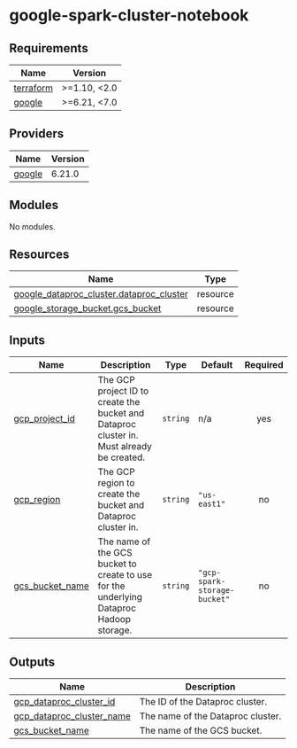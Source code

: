 # google-spark-cluster-notebook

<!-- BEGIN_TF_DOCS -->
## Requirements

| Name | Version |
|------|---------|
| <a name="requirement_terraform"></a> [terraform](#requirement\_terraform) | >=1.10, <2.0 |
| <a name="requirement_google"></a> [google](#requirement\_google) | >=6.21, <7.0 |

## Providers

| Name | Version |
|------|---------|
| <a name="provider_google"></a> [google](#provider\_google) | 6.21.0 |

## Modules

No modules.

## Resources

| Name | Type |
|------|------|
| [google_dataproc_cluster.dataproc_cluster](https://registry.terraform.io/providers/hashicorp/google/latest/docs/resources/dataproc_cluster) | resource |
| [google_storage_bucket.gcs_bucket](https://registry.terraform.io/providers/hashicorp/google/latest/docs/resources/storage_bucket) | resource |

## Inputs

| Name | Description | Type | Default | Required |
|------|-------------|------|---------|:--------:|
| <a name="input_gcp_project_id"></a> [gcp\_project\_id](#input\_gcp\_project\_id) | The GCP project ID to create the bucket and Dataproc cluster in. Must already be created. | `string` | n/a | yes |
| <a name="input_gcp_region"></a> [gcp\_region](#input\_gcp\_region) | The GCP region to create the bucket and Dataproc cluster in. | `string` | `"us-east1"` | no |
| <a name="input_gcs_bucket_name"></a> [gcs\_bucket\_name](#input\_gcs\_bucket\_name) | The name of the GCS bucket to create to use for the underlying Dataproc Hadoop storage. | `string` | `"gcp-spark-storage-bucket"` | no |

## Outputs

| Name | Description |
|------|-------------|
| <a name="output_gcp_dataproc_cluster_id"></a> [gcp\_dataproc\_cluster\_id](#output\_gcp\_dataproc\_cluster\_id) | The ID of the Dataproc cluster. |
| <a name="output_gcp_dataproc_cluster_name"></a> [gcp\_dataproc\_cluster\_name](#output\_gcp\_dataproc\_cluster\_name) | The name of the Dataproc cluster. |
| <a name="output_gcs_bucket_name"></a> [gcs\_bucket\_name](#output\_gcs\_bucket\_name) | The name of the GCS bucket. |
<!-- END_TF_DOCS -->